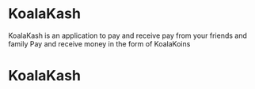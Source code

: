 # KoalaKash
KoalaKash is an application to pay and receive pay from your friends and family
Pay and receive money in the form of KoalaKoins
# KoalaKash
